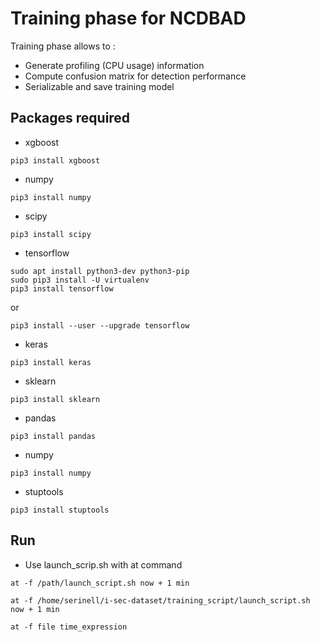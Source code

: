 # Training phase for NCDBAD

Training phase allows to :
- Generate profiling (CPU usage) information
- Compute confusion matrix for detection performance
- Serializable and save training model

## Packages required 
- xgboost
```
pip3 install xgboost
```
- numpy
```
pip3 install numpy
```
- scipy 
```
pip3 install scipy
```
- tensorflow
```
sudo apt install python3-dev python3-pip
sudo pip3 install -U virtualenv
pip3 install tensorflow
``` 
or
```
pip3 install --user --upgrade tensorflow
```
- keras 
```
pip3 install keras
```
- sklearn 
```
pip3 install sklearn
```
- pandas
```
pip3 install pandas
```
- numpy 
```
pip3 install numpy
```
- stuptools
```
pip3 install stuptools
```

## Run
- Use launch_scrip.sh with at command
```
at -f /path/launch_script.sh now + 1 min
```

```
at -f /home/serinell/i-sec-dataset/training_script/launch_script.sh now + 1 min
```

```
at -f file time_expression
```